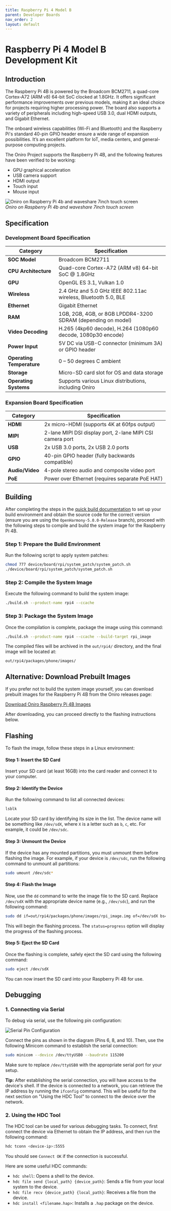 ```yaml
---
title: Raspberry Pi 4 Model B
parent: Developer Boards
nav_order: 2
layout: default
---
```


# Raspberry Pi 4 Model B Development Kit

## Introduction
The Raspberry Pi 4B is powered by the Broadcom BCM2711, a quad-core Cortex-A72 (ARM v8) 64-bit SoC clocked at 1.8GHz. It offers significant performance improvements over previous models, making it an ideal choice for projects requiring higher processing power. The board also supports a variety of peripherals including high-speed USB 3.0, dual HDMI outputs, and Gigabit Ethernet.

The onboard wireless capabilities (Wi-Fi and Bluetooth) and the Raspberry Pi's standard 40-pin GPIO header ensure a wide range of expansion possibilities. It’s an excellent platform for IoT, media centers, and general-purpose computing projects.

The Oniro Project supports the Raspberry Pi 4B, and the following features have been verified to be working:  

- GPU graphical acceleration  
- USB camera support  
- HDMI output  
- Touch input  
- Mouse input  

![Oniro on Raspberry Pi 4b and waveshare 7inch touch screen](images/raspberry-po-4-model-b/rpi4b-waveshare-oniro.png)  
*Oniro on Raspberry Pi 4b and waveshare 7inch touch screen*

## Specification

### Development Board Specification

| Category          | Specification |
|-------------------|---------------|
| **SOC Model**     | Broadcom BCM2711 |
| **CPU Architecture** | Quad-core Cortex-A72 (ARM v8) 64-bit SoC @ 1.8GHz |
| **GPU**           | OpenGL ES 3.1, Vulkan 1.0 |
| **Wireless**      | 2.4 GHz and 5.0 GHz IEEE 802.11ac wireless, Bluetooth 5.0, BLE |
| **Ethernet**      | Gigabit Ethernet |
| **RAM**           | 1GB, 2GB, 4GB, or 8GB LPDDR4-3200 SDRAM (depending on model) |
| **Video Decoding** | H.265 (4kp60 decode), H.264 (1080p60 decode, 1080p30 encode) |
| **Power Input**   | 5V DC via USB-C connector (minimum 3A) or GPIO header |
| **Operating Temperature** | 0 – 50 degrees C ambient |
| **Storage**       | Micro-SD card slot for OS and data storage |
| **Operating Systems** | Supports various Linux distributions, including Oniro |

### Expansion Board Specification

| Category          | Specification |
|-------------------|---------------|
| **HDMI**          | 2x micro-HDMI (supports 4K at 60fps output) |
| **MIPI**          | 2-lane MIPI DSI display port, 2-lane MIPI CSI camera port |
| **USB**           | 2x USB 3.0 ports, 2x USB 2.0 ports |
| **GPIO**          | 40-pin GPIO header (fully backwards compatible) |
| **Audio/Video**   | 4-pole stereo audio and composite video port |
| **PoE**           | Power over Ethernet (requires separate PoE HAT) |

## Building

After completing the steps in the [quick build documentation](../building-oniro.md) to set up your build environment and obtain the source code for the correct version (ensure you are using the `OpenHarmony-5.0.0-Release` branch), proceed with the following steps to compile and build the system image for the Raspberry Pi 4B.

### Step 1: Prepare the Build Environment

Run the following script to apply system patches:

```bash
chmod 777 device/board/rpi/system_patch/system_patch.sh
./device/board/rpi/system_patch/system_patch.sh
```

### Step 2: Compile the System Image

Execute the following command to build the system image:

```bash
./build.sh --product-name rpi4 --ccache
```

### Step 3: Package the System Image

Once the compilation is complete, package the image using this command:

```bash
./build.sh --product-name rpi4 --ccache --build-target rpi_image
```

The compiled files will be archived in the `out/rpi4/` directory, and the final image will be located at:

```
out/rpi4/packages/phone/images/
```

## Alternative: Download Prebuilt Images

If you prefer not to build the system image yourself, you can download prebuilt images for the Raspberry Pi 4B from the Oniro releases page:

[Download Oniro Raspberry Pi 4B Images](https://github.com/eclipse-oniro4openharmony/device_board_rpi/releases)

After downloading, you can proceed directly to the flashing instructions below.

## Flashing

To flash the image, follow these steps in a Linux environment:

#### Step 1: Insert the SD Card

Insert your SD card (at least 16GB) into the card reader and connect it to your computer.

#### Step 2: Identify the Device

Run the following command to list all connected devices:

```bash
lsblk
```

Locate your SD card by identifying its size in the list. The device name will be something like `/dev/sdX`, where `X` is a letter such as `b`, `c`, etc. For example, it could be `/dev/sdc`.

#### Step 3: Unmount the Device

If the device has any mounted partitions, you must unmount them before flashing the image. For example, if your device is `/dev/sdc`, run the following command to unmount all partitions:

```bash
sudo umount /dev/sdc*
```

#### Step 4: Flash the Image

Now, use the `dd` command to write the image file to the SD card. Replace `/dev/sdX` with the appropriate device name (e.g., `/dev/sdc`), and run the following command:

```bash
sudo dd if=out/rpi4/packages/phone/images/rpi_image.img of=/dev/sdX bs=4M conv=fsync status=progress
```

This will begin the flashing process. The `status=progress` option will display the progress of the flashing process.

#### Step 5: Eject the SD Card

Once the flashing is complete, safely eject the SD card using the following command:

```bash
sudo eject /dev/sdX
```

You can now insert the SD card into your Raspberry Pi 4B for use.

## Debugging

### 1. Connecting via Serial

To debug via serial, use the following pin configuration:

![Serial Pin Configuration](images/raspberry-po-4-model-b/rpi4b-gpio.png)

Connect the pins as shown in the diagram (Pins 6, 8, and 10). Then, use the following Minicom command to establish the serial connection:

```bash
sudo minicom --device /dev/ttyUSB0 --baudrate 115200
```

Make sure to replace `/dev/ttyUSB0` with the appropriate serial port for your setup.

**Tip:** After establishing the serial connection, you will have access to the device's shell. If the device is connected to a network, you can retrieve the IP address by running the `ifconfig` command. This will be useful for the next section on "Using the HDC Tool" to connect to the device over the network.

### 2. Using the HDC Tool

The HDC tool can be used for various debugging tasks. To connect, first connect the device via Ethernet to obtain the IP address, and then run the following command:

```bash
hdc tconn <device-ip>:5555
```

You should see `Connect OK` if the connection is successful.

Here are some useful HDC commands:

- `hdc shell`: Opens a shell to the device.
- `hdc file send {local_path} {device_path}`: Sends a file from your local system to the device.
- `hdc file recv {device_path} {local_path}`: Receives a file from the device.
- `hdc install <filename.hap>`: Installs a `.hap` package on the device.
